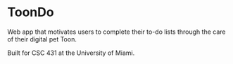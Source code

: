 # ToonDo
Web app that motivates users to complete their to-do lists through the care of their digital pet Toon.

Built for CSC 431 at the University of Miami.
